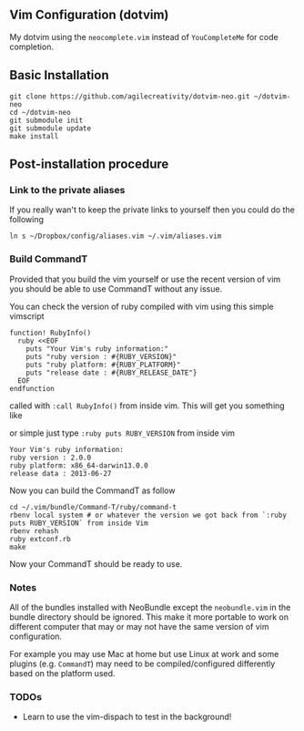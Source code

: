## Vim Configuration (dotvim)

My dotvim using the `neocomplete.vim` instead of `YouCompleteMe` for
code completion.

## Basic Installation

```
git clone https://github.com/agilecreativity/dotvim-neo.git ~/dotvim-neo
cd ~/dotvim-neo
git submodule init
git submodule update
make install
```

## Post-installation procedure

### Link to the private aliases

If you really wan't to keep the private links to yourself then you could
do the following

``` shell
ln s ~/Dropbox/config/aliases.vim ~/.vim/aliases.vim
```

### Build CommandT

Provided that you build the vim yourself or use the recent version of vim
you should be able to use CommandT without any issue.

You can check the version of ruby compiled with vim using this simple vimscript

``` vim
function! RubyInfo()
  ruby <<EOF
    puts "Your Vim's ruby information:"
    puts "ruby version : #{RUBY_VERSION}"
    puts "ruby platform: #{RUBY_PLATFORM}"
    puts "release date : #{RUBY_RELEASE_DATE"}
  EOF
endfunction
```

called with `:call RubyInfo()` from inside vim. This will get you something like

or simple just type `:ruby puts RUBY_VERSION` from inside vim

``` text
Your Vim's ruby information:
ruby version : 2.0.0
ruby platform: x86_64-darwin13.0.0
release data : 2013-06-27
```

Now you can build the CommandT as follow

``` shell
cd ~/.vim/bundle/Command-T/ruby/command-t
rbenv local system # or whatever the version we got back from `:ruby puts RUBY_VERSION` from inside Vim
rbenv rehash
ruby extconf.rb
make
```

Now your CommandT should be ready to use.

### Notes

All of the bundles installed with NeoBundle except the `neobundle.vim` in the
bundle directory should be ignored. This make it more portable to work on
different computer that may or may not have the same version of vim configuration.

For example you may use Mac at home but use Linux at work and some plugins
(e.g. `CommandT`) may need to be compiled/configured differently based on the
platform used.

### TODOs

- Learn to use the vim-dispach to test in the background!
